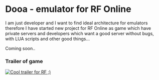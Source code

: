 # Dooa - emulator for RF Online

I am just developer and I want to find ideal architecture for emulators therefore I have started new project for RF Online as game which have private servers and developers which want a good server without bugs, with LUA scripts and other good things...

Coming soon..

### Trailer of game

[![Cool trailer for RF ;)](http://img.youtube.com/vi/QCuKTuxflBQ/0.jpg)](http://www.youtube.com/watch?v=QCuKTuxflBQ)
